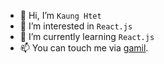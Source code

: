 - 👋 Hi, I’m `Kaung Htet`
- 👀 I’m interested in `React.js`
- 🌱 I’m currently learning `React.js`
- 📫 You can touch me via [gamil](kaunghtetlynn.mhs@gmail.com).
